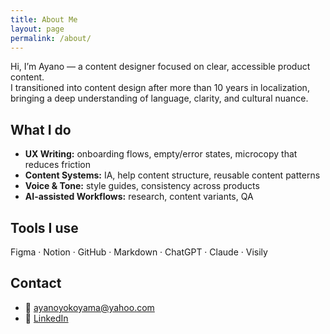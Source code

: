```yaml
---
title: About Me
layout: page
permalink: /about/
---
```


Hi, I’m Ayano — a content designer focused on clear, accessible product content.  
I transitioned into content design after more than 10 years in localization, bringing a deep understanding of language, clarity, and cultural nuance.

## What I do
- **UX Writing:** onboarding flows, empty/error states, microcopy that reduces friction  
- **Content Systems:** IA, help content structure, reusable content patterns  
- **Voice & Tone:** style guides, consistency across products  
- **AI-assisted Workflows:** research, content variants, QA

## Tools I use
Figma · Notion · GitHub · Markdown · ChatGPT · Claude · Visily

## Contact
- 📧 [ayanoyokoyama@yahoo.com](mailto:ayanoyokoyama@yahoo.com)  
- 🔗 [LinkedIn](https://www.linkedin.com/)
